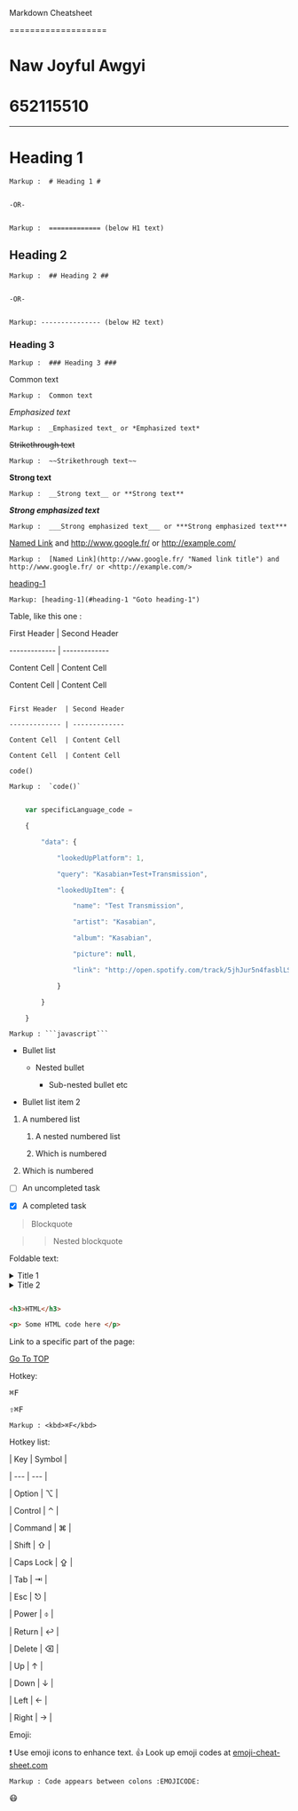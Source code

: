 Markdown Cheatsheet<a name="TOP"></a>

===================

# Naw Joyful Awgyi
# 652115510
- - - -

# Heading 1 #


    Markup :  # Heading 1 #


    -OR-


    Markup :  ============= (below H1 text)


## Heading 2 ##


    Markup :  ## Heading 2 ##


    -OR-


    Markup: --------------- (below H2 text)


### Heading 3 ###


    Markup :  ### Heading 3 ###

   

Common text


    Markup :  Common text


_Emphasized text_


    Markup :  _Emphasized text_ or *Emphasized text*


~~Strikethrough text~~


    Markup :  ~~Strikethrough text~~


__Strong text__


    Markup :  __Strong text__ or **Strong text**


___Strong emphasized text___


    Markup :  ___Strong emphasized text___ or ***Strong emphasized text***


[Named Link](http://www.google.fr/ "Named link title") and http://www.google.fr/ or <http://example.com/>


    Markup :  [Named Link](http://www.google.fr/ "Named link title") and http://www.google.fr/ or <http://example.com/>


[heading-1](#heading-1 "Goto heading-1")

   

    Markup: [heading-1](#heading-1 "Goto heading-1")

   

 Table, like this one :


First Header  | Second Header

------------- | -------------

Content Cell  | Content Cell

Content Cell  | Content Cell


```

First Header  | Second Header

------------- | -------------

Content Cell  | Content Cell

Content Cell  | Content Cell

```  



`code()`


    Markup :  `code()`


```javascript

    var specificLanguage_code =

    {

        "data": {

            "lookedUpPlatform": 1,

            "query": "Kasabian+Test+Transmission",

            "lookedUpItem": {

                "name": "Test Transmission",

                "artist": "Kasabian",

                "album": "Kasabian",

                "picture": null,

                "link": "http://open.spotify.com/track/5jhJur5n4fasblLSCOcrTp"

            }

        }

    }

```


    Markup : ```javascript```


* Bullet list

    * Nested bullet

        * Sub-nested bullet etc

* Bullet list item 2

1. A numbered list

    1. A nested numbered list

    2. Which is numbered

2. Which is numbered


- [ ] An uncompleted task

- [x] A completed task



> Blockquote

>> Nested blockquote


Foldable text:


<details>

  <summary>Title 1</summary>

  <p>Content 1 Content 1 Content 1 Content 1 Content 1</p>

</details>

<details>

  <summary>Title 2</summary>

  <p>Content 2 Content 2 Content 2 Content 2 Content 2</p>

</details>


```html

<h3>HTML</h3>

<p> Some HTML code here </p>

```


Link to a specific part of the page:


[Go To TOP](#TOP)


Hotkey:


<kbd>⌘F</kbd>


<kbd>⇧⌘F</kbd>


    Markup : <kbd>⌘F</kbd>


Hotkey list:


| Key | Symbol |

| --- | --- |

| Option | ⌥ |

| Control | ⌃ |

| Command | ⌘ |

| Shift | ⇧ |

| Caps Lock | ⇪ |

| Tab | ⇥ |

| Esc | ⎋ |

| Power | ⌽ |

| Return | ↩ |

| Delete | ⌫ |

| Up | ↑ |

| Down | ↓ |

| Left | ← |

| Right | → |


Emoji:


:exclamation: Use emoji icons to enhance text. :+1:  Look up emoji codes at [emoji-cheat-sheet.com](http://emoji-cheat-sheet.com/)


    Markup : Code appears between colons :EMOJICODE:

   

:mask: